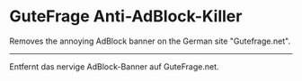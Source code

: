 #  GuteFrage Anti-AdBlock-Killer

Removes the annoying AdBlock banner on the German site "Gutefrage.net".

---

Entfernt das nervige AdBlock-Banner auf GuteFrage.net.
